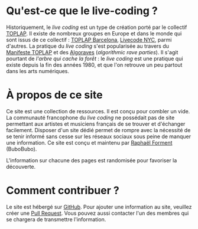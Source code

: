 <script>
     import Info from "$lib/components/Info.svelte"
</script>

# Qu'est-ce que le live-coding ?

<Info info="Le <i>live coding</i> est une pratique artistique qui fait de l'acte de programmation un geste expressif et performatif. Les <i>live coders</i> considèrent l'interface de programmation comme un instrument de musique. Le <i>live coding</i> est un art au croisement entre synthèse sonore, improvisation musicale et musique algorithmique générative.<br><br> Le <i>live coding</i> est au croisement de plusieurs arts et encourage des approches transdisciplinaires de la création : musique, arts visuels, informatique, jeux vidéos, danse, etc. Plus largement, le <i>live coding</i> est un domaine critique qui encourage les artistes à repenser leur rapport à l'informatique. Le <i>live coding</i> est traversé par la culture <i>hacker</i>, par la philosophie du logiciel libre et <i>open source</i>. Il souhaite également développer une nouvelle forme d'expressivité au sein des arts, en considérant l'ordinateur comme une interface pour la <i>programmation exploratoire</i> ou <i>programmation conversationnelle</i>." markdown=false />

Historiquement, le _live coding_ est un type de création porté par le collectif [TOPLAP](https://toplap.org). Il existe de nombreux groupes en Europe et dans le monde qui sont issus de ce collectif : [TOPLAP Barcelona](https://toplap.cat/en/home), [Livecode NYC](https://livecode.nyc/), parmi d'autres. La pratique du _live coding_ s'est popularisée au travers du [Manifeste TOPLAP]() et des [Algoraves](https://algorave.com) (_algorithmic rave parties_). Il s'agit pourtant de _l'arbre qui cache la forêt_ : le _live coding_ est une pratique qui existe depuis la fin des années 1980, et que l'on retrouve un peu partout dans les arts numériques.

# À propos de ce site

Ce site est une collection de ressources. Il est conçu pour combler un vide. La communauté francophone du _live coding_ ne possédait pas de site permettant aux artistes et musiciens français de se trouver et d'échanger facilement. Disposer d'un site dédié permet de rompre avec la nécessité de se tenir informé sans cesse sur les réseaux sociaux sous peine de manquer une information. Ce site est conçu et maintenu par [Raphaël Forment](https://raphaelforment.fr) (BuboBubo).

L'information sur chacune des pages est randomisée pour favoriser la découverte.

# Comment contribuer ?

Le site est hébergé sur [GitHub](https://github.com/Bubobubobubobubo/livecodingfr). Pour ajouter une information au site, veuillez créer une [Pull Request](https://docs.github.com/fr/pull-requests/collaborating-with-pull-requests/proposing-changes-to-your-work-with-pull-requests/creating-a-pull-request). Vous pouvez aussi contacter l'un des membres qui se chargera de transmettre l'information.
